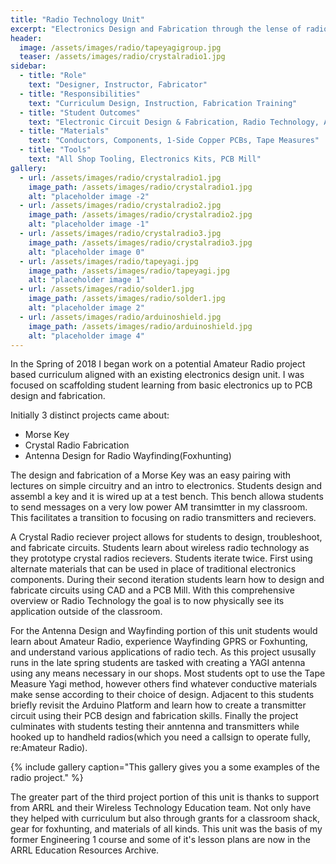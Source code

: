 ```yaml
---
title: "Radio Technology Unit"
excerpt: "Electronics Design and Fabrication through the lense of radio technology."
header:
  image: /assets/images/radio/tapeyagigroup.jpg
  teaser: /assets/images/radio/crystalradio1.jpg
sidebar:
  - title: "Role"
    text: "Designer, Instructor, Fabricator"
  - title: "Responsibilities"
    text: "Curriculum Design, Instruction, Fabrication Training"
  - title: "Student Outcomes"
    text: "Electronic Circuit Design & Fabrication, Radio Technology, Awareness of Amateur Radio "
  - title: "Materials"
    text: "Conductors, Components, 1-Side Copper PCBs, Tape Measures"
  - title: "Tools"
    text: "All Shop Tooling, Electronics Kits, PCB Mill"
gallery:
  - url: /assets/images/radio/crystalradio1.jpg
    image_path: /assets/images/radio/crystalradio1.jpg
    alt: "placeholder image -2"
  - url: /assets/images/radio/crystalradio2.jpg
    image_path: /assets/images/radio/crystalradio2.jpg
    alt: "placeholder image -1"
  - url: /assets/images/radio/crystalradio3.jpg
    image_path: /assets/images/radio/crystalradio3.jpg
    alt: "placeholder image 0"
  - url: /assets/images/radio/tapeyagi.jpg
    image_path: /assets/images/radio/tapeyagi.jpg
    alt: "placeholder image 1"
  - url: /assets/images/radio/solder1.jpg
    image_path: /assets/images/radio/solder1.jpg
    alt: "placeholder image 2"
  - url: /assets/images/radio/arduinoshield.jpg
    image_path: /assets/images/radio/arduinoshield.jpg
    alt: "placeholder image 4"
---
```


In the Spring of 2018 I began work on a potential Amateur Radio project based curriculum aligned with an existing electronics design unit. I was focused on scaffolding student learning from basic electronics up to PCB design and fabrication. 

Initially 3 distinct projects came about:

- Morse Key
- Crystal Radio Fabrication
- Antenna Design for Radio Wayfinding(Foxhunting)

The design and fabrication of a Morse Key was an easy pairing with lectures on simple circuitry and an intro to electronics. Students design and assembl a key and it is wired up at a test bench. This bench allowa students to send messages on a very low power AM transimtter in my classroom. This facilitates a transition to focusing on radio transmitters and recievers. 

A Crystal Radio reciever project allows for students to design, troubleshoot, and fabricate circuits. Students learn about wireless radio technology as they prototype crystal radios recievers. Students iterate twice. First using alternate materials that can be used in place of traditional electronics components. During their second iteration students learn how to design and fabricate circuits using CAD and a PCB Mill. With this comprehensive overview or Radio Technology the goal is to now physically see its application outside of the classroom. 

For the Antenna Design and Wayfinding portion of this unit students would learn about Amateur Radio, experience Wayfinding GPRS or Foxhunting, and understand various applications of radio tech. As this project ususally runs in the late spring students are tasked with creating a YAGI antenna using any means necessary in our shops. Most students opt to use the Tape Measure Yagi method, however others find whatever conductive materials make sense according to their choice of design. Adjacent to this students briefly revisit the Arduino Platform and learn how to create a transmitter circuit using their PCB design and fabrication skills. Finally the project culminates with students testing their anntenna and transmitters while hooked up to handheld radios(which you need a callsign to operate fully, re:Amateur Radio). 

{% include gallery caption="This gallery gives you a some examples of the radio project." %}

The greater part of the third project portion of this unit is thanks to support from ARRL and their Wireless Technology Education team. Not only have they helped with curriculum but also through grants for a classroom shack, gear for foxhunting, and materials of all kinds. This unit was the basis of my former Engineering 1 course and some of it's lesson plans are now in the ARRL Education Resources Archive. 